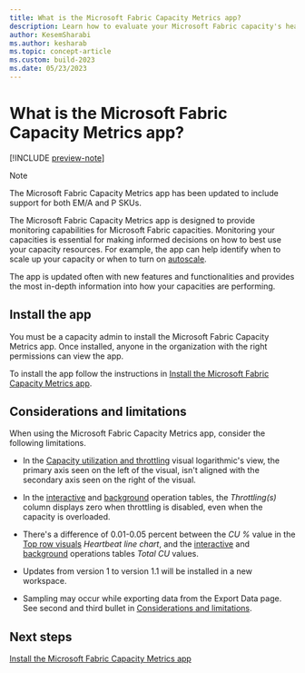 ```yaml
---
title: What is the Microsoft Fabric Capacity Metrics app?
description: Learn how to evaluate your Microsoft Fabric capacity's health, by reading the metrics app.
author: KesemSharabi
ms.author: kesharab
ms.topic: concept-article
ms.custom: build-2023
ms.date: 05/23/2023
---
```


# What is the Microsoft Fabric Capacity Metrics app?

[!INCLUDE [preview-note](../includes/preview-note.md)]

>[!NOTE]
>The Microsoft Fabric Capacity Metrics app has been updated to include support for both EM/A and P SKUs.

The Microsoft Fabric Capacity Metrics app is designed to provide monitoring capabilities for Microsoft Fabric capacities. Monitoring your capacities is essential for making informed decisions on how to best use your capacity resources. For example, the app can help identify when to scale up your capacity or when to turn on [autoscale](/power-bi/enterprise/service-premium-auto-scale).

The app is updated often with new features and functionalities and provides the most in-depth information into how your capacities are performing.

## Install the app

You must be a capacity admin to install the Microsoft Fabric Capacity Metrics app. Once installed, anyone in the organization with the right permissions can view the app.

To install the app follow the instructions in [Install the Microsoft Fabric Capacity Metrics app](metrics-app-install.md).

## Considerations and limitations

When using the Microsoft Fabric Capacity Metrics app, consider the following limitations.

* In the [Capacity utilization and throttling](metrics-app-compute-page.md#capacity-utilization-and-throttling) visual logarithmic's view, the primary axis seen on the left of the visual, isn't aligned with the secondary axis seen on the right of the visual.

* In the [interactive](metrics-app-timepoint-page.md#interactive-operations) and [background](metrics-app-timepoint-page.md#background-operations) operation tables, the *Throttling(s)* column displays zero when throttling is disabled, even when the capacity is overloaded.

* There's a difference of 0.01-0.05 percent between the *CU %* value in the [Top row visuals](metrics-app-timepoint-page.md#top-row-visuals) *Heartbeat line chart*, and the [interactive](metrics-app-timepoint-page.md#interactive-operations) and [background](metrics-app-timepoint-page.md#background-operations) operations tables *Total CU* values.

* Updates from version 1 to version 1.1 will be installed in a new workspace.

* Sampling may occur while exporting data from the Export Data page. See second and third bullet in [Considerations and limitations](/power-bi/visuals/power-bi-visualization-export-data?tabs=powerbi-desktop#considerations-and-limitations).

## Next steps

[Install the Microsoft Fabric Capacity Metrics app](metrics-app-install.md)

